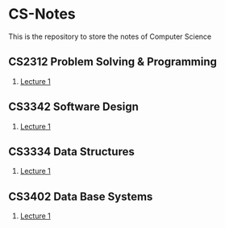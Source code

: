 # CS-Notes
This is the repository to store the notes of Computer Science
## CS2312 Problem Solving & Programming
1. [Lecture 1](CS2312/Lecture/1.md)

## CS3342 Software Design
1. [Lecture 1](CS3342/Lecture/1.md)

## CS3334 Data Structures
1. [Lecture 1](CS3334/Lecture/1.md)
## CS3402 Data Base Systems
1. [Lecture 1](CS3402/Lecture/1.md)
